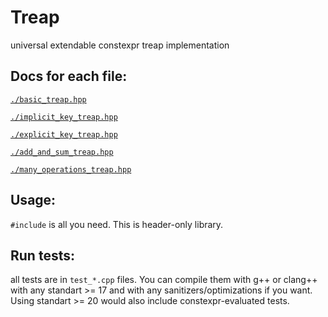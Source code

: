 # Treap
universal extendable constexpr treap implementation

## Docs for each file:
[`./basic_treap.hpp`](./basic_treap.md)

[`./implicit_key_treap.hpp`](./implicit_key_treap.md)

[`./explicit_key_treap.hpp`](./explicit_key_treap.md)

[`./add_and_sum_treap.hpp`](./add_and_sum_treap.md)

[`./many_operations_treap.hpp`](./many_operations_treap.md)

## Usage:
`#include` is all you need. This is header-only library.

## Run tests:
all tests are in `test_*.cpp` files. You can compile them with g++ or clang++ with any standart >= 17 and with any sanitizers/optimizations if you want. Using standart >= 20 would also include constexpr-evaluated tests.